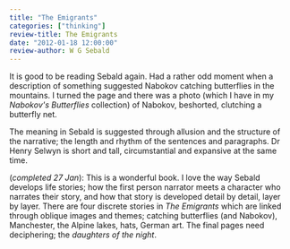 ```yaml
---
title: "The Emigrants"
categories: ["thinking"]
review-title: The Emigrants
date: "2012-01-18 12:00:00"
review-author: W G Sebald
---
```



It is good to be reading Sebald again. Had a rather odd moment when a description of something suggested Nabokov catching butterflies in the mountains. I turned the page and there was a photo (which I have in my _Nabokov's Butterflies_ collection) of Nabokov, beshorted, clutching a butterfly net.


The meaning in Sebald is suggested through allusion and the structure of the narrative; the length and rhythm of the sentences and paragraphs. Dr Henry Selwyn is short and tall, circumstantial and expansive at the same time.

(_completed 27 Jan_): This is a wonderful book. I love the way Sebald develops life stories; how the first person narrator meets a character who narrates their story, and how that story is developed detail by detail, layer by layer. There are four discrete stories in _The Emigrants_ which are linked through oblique images and themes; catching butterflies (and Nabokov), Manchester, the Alpine lakes, hats, German art. The final pages need deciphering; the _daughters of the night_.
